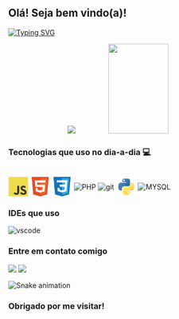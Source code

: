 ## Olá! Seja bem vindo(a)!

[![Typing SVG](https://readme-typing-svg.herokuapp.com/?color=00bfbf&size=35&center=true&vCenter=true&width=900&lines=Hello,+my+name+is+Elias+Antonio+🖐️;I+am+a+Fullstack+Developer)](https://git.io/typing-svg)


<div align="center"> 
  <img height="180em" src="https://github-readme-stats.vercel.app/api?username=eliasdossantos&show_icons=true&theme=&count_private=true&hide_border=true&title_color=00bfbf&icon_color=00bfbf&text_color=c9d1d9&bg_color=0d1117"/>

  <img width="49%" height="180px" left="20px" src="https://github-readme-stats.vercel.app/api/top-langs/?username=eliasdossantos&layout=compact&hide_border=true&title_color=00bfbf&text_color=00bfbf&bg_color=0d1117" />
</div>


### Tecnologias que uso no dia-a-dia 💻

<div aling="center"><br/>
    <img align="center" alt="js" height="40" width="40" alt="javascript" src="https://raw.githubusercontent.com/devicons/devicon/master/icons/javascript/javascript-original.svg"/>
    <img align="center" alt="HTML" height="40" width="40"  src="https://raw.githubusercontent.com/devicons/devicon/master/icons/html5/html5-original.svg"/>
    <img align="center" alt="CSS" height="40" width="40"  src="https://raw.githubusercontent.com/devicons/devicon/master/icons/css3/css3-original.svg"/>
    <img align="center" alt="PHP" height="50" width="50"  src="https://cdn.jsdelivr.net/gh/devicons/devicon/icons/php/php-plain.svg"/>
    <img align="center" alt="git" height="40" width="40"  src="https://www.vectorlogo.zone/logos/git-scm/git-scm-icon.svg"/>
    <img align="center" alt="python" height="40" width="40"  src="https://raw.githubusercontent.com/devicons/devicon/master/icons/python/python-original.svg" />
    <img align="center" alt="MYSQL" height="50" width="50"  src="https://cdn.jsdelivr.net/gh/devicons/devicon/icons/mysql/mysql-original-wordmark.svg">
</di><br/>

### IDEs que uso
<div>
    <img aling="center" alt="vscode" src="https://img.shields.io/badge/Visual_Studio_Code-0078D4?style=for-the-badge&logo=visual%20studio%20code&logoColor=white"><br>
</div>

### Entre em contato comigo
<div> 
 <a href="https://discord.gg/rXdBQ8wA" target="_blank"><img src="https://img.shields.io/badge/Discord-7289DA?style=for-the-badge&logo=discord&logoColor=white" target="_blank"></a> 
  <a href = "mailto:contatoeliasantonio@gmail.com"><img src="https://img.shields.io/badge/Gmail-D14836?style=for-the-badge&logo=gmail&logoColor=white" target="_blank">   </a>
</div>

![Snake animation](https://github.com/eliasdossantos/eliasdossantos/blob/output/github-contribution-grid-snake.svg)
  
 ### Obrigado por me visitar!
